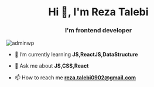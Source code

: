 <h1 align="center">Hi 👋, I'm Reza Talebi</h1>
<h3 align="center">I'm frontend developer</h3>

<p align="left"> <img src="https://komarev.com/ghpvc/?username=adminwp&label=Profile%20views&color=0e75b6&style=flat" alt="adminwp" /> </p>

- 🌱 I’m currently learning **JS,ReactJS,DataStructure**

- 💬 Ask me about **JS,CSS,React**

- 📫 How to reach me **reza.talebi0902@gmail.com**


